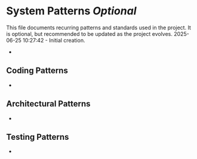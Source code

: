 # System Patterns *Optional*

This file documents recurring patterns and standards used in the project.
It is optional, but recommended to be updated as the project evolves.
2025-06-25 10:27:42 - Initial creation.

*

## Coding Patterns

* 

## Architectural Patterns

* 

## Testing Patterns

*